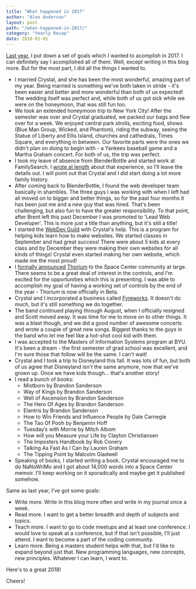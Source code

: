 ```yaml
---
title: "What happened in 2017"
author: "Alex Anderson"
layout: post
path: "/what-happened-in-2017/"
category: "Yearly Recap"
date: 2018-01-01
---
```


[Last year](/posts/2016-review/), I put down a set of goals which I wanted to acomplish in 2017. I can definitely say I acomplished all of them. Well, except writing in this blog more. But for the most part, I did all the things I wanted to.

- I married Crystal, and she has been the most wonderful, amazing part of my year. Being married is something we've both taken in stride - it's been easier and better and more wonderful than both of us expected! The wedding itself was perfect and, while both of us got sick while we were on the honeymoon, that was still fun too.
- We took an extended honeymoon trip to New York City! After the semester was over and Crystal graduated, we packed our bags and flew over for a week. We enjoyed central park strolls, exciting food, shows (Blue Man Group, Wicked, and Phantom), riding the subway, seeing the Statue of Liberty and Ellis Island, churches and cathedrals, Times Square, and everything in between. Our favorite parts were the ones we didn't plan on doing to begin with - a Yankees baseball game and a Martha Graham concert. For both of us, the trip was perfect.
- I took my leave of absence from BlenderBottle and started work at FamilySearch. I [wrote at length](/posts/post-internship-post/) about that experience, so I'll leave the details out. I will point out that Crystal and I did start doing a lot more family history.
- After coming back to BlenderBottle, I found the web developer team basically in shambles. The three guys I was working with when I left had all moved on to bigger and better things, so for the past four months it has been just me and a new guy that was hired. That's been challenging, but also fun to have the greater responsibility. To that point, after Brent left this past December I was promoted to 'Lead Web Developer'. This is more just a title than anything, but it's still a title!
- I started the [WebDev Guild](https://webdev-guild.github.io) with Crystal's help. This is a program for helping kids learn how to make websites. We started classes in September and had great success! There were about 5 kids at every class and by December they were making their own websites for all kinds of things! Crystal even started making her own website, which made me the most proud!
- I [formally announced](https://voyagerslog.blogspot.com/2017/07/announcing-thorium-new-set-of-starship.html) [Thorium](https://thoriumsim.com) to the Space Center community at large. There seems to be a great deal of interest in the controls, and I'm excited for the opportunities which this is presenting. I was able to accomplish my goal of having a working set of controls by the end of the year - Thorium is now officially in Beta.
- Crystal and I incorporated a business called [Fyreworks](https://fyreworks.us). It doesn't do much, but it's still something we do together.
- The band continued playing through August, when I officially resigned and Scott moved away. It was time for me to move on to other things. It was a blast though, and we did a good number of awesome concerts and wrote a couple of great new songs. Biggest thanks to the guys in the band who let me feel like a hot-shot cool kid with them.
- I was accepted to the Masters of Information Systems program at BYU. It's been a dream - the first semester of grad school was excellent, and I'm sure those that follow will be the same. I can't wait!
- Crystal and I took a trip to Disneyland this fall. It was lots of fun, but both of us agree that Disneyland isn't the same anymore, now that we've grown up. Once we have kids though... that's another story!
- I read a bunch of books:
  - Mistborn by Brandon Sanderson
  - Way of Kings by Brandon Sanderson
  - Well of Ascension by Brandon Sanderson
  - The Hero Of Ages by Brandon Sanderson
  - Elantris by Brandon Sanderson
  - How to Win Friends and Influence People by Dale Carnegie
  - The Tao Of Pooh by Benjamin Hoff
  - Tuesday’s with Morrie by Mitch Albom
  - How will you Measure your Life by Clayton Christiansen
  - The Imposters Handbook by Rob Conery
  - Talking As Fast As I Can by Lauren Graham
  - The Tipping Point by Malcolm Gladwell
- Speaking of books, I started writing a book. Crystal encouraged me to do NaNoWriMo and I got about 14,000 words into a Space Center memoir. I'll keep working on it sporadically and maybe get it published somehow.

Same as last year, I've got some goals:

- Write more. Write in this blog more often and write in my journal once a week.
- Read more. I want to get a better breadth and depth of subjects and topics.
- Teach more. I want to go to code meetups and at least one conference. I would love to speak at a conference, but if that isn't possible, I'll just attend. I want to become a part of the coding community.
- Learn more. Being a masters student helps with that, but I'd like to expand beyond just that. New programming languages, new concepts, new principles. Whatever I can learn, I want to.

Here's to a great 2018!

Cheers!
